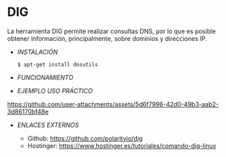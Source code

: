 # **DIG**

La herramienta DIG permite realizar consultas DNS, por lo que es posible obtener información, principalmente, sobre dominios y direcciones IP.

- *INSTALACIÓN*

      $ apt-get install dnsutils

- *FUNCIONAMIENTO*




- *EJEMPLO USO PRÁCTICO*



https://github.com/user-attachments/assets/5d6f7996-42d0-49b3-aab2-3d86170bf48e



- *ENLACES EXTERNOS*

  - Github: https://github.com/polarityio/dig
  - Hostinger: https://www.hostinger.es/tutoriales/comando-dig-linux
